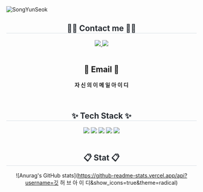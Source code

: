 <div class="header">
      <img src="https://capsule-render.vercel.app/api?type=rounded&color=6495ed&fontColor=ffffff&text=SongYunSeok%20GitHub&height=150&fontSize=60" alt="SongYunSeok">
    </div>
<div align= "center">
    <h2 style="border-bottom: 1px solid #d8dee4; color: #282d33;"> 🧑‍💻 Contact me 🧑‍💻 </h2>
         <a href=https://www.instagram.com/인스타그램 아이디> <img src="https://img.shields.io/badge/Instagram-E4405F?style=for-the-badge&logo=Instagram&logoColor=white&link=https://www.instagram.com/인 스 타 아 이 디"> </a>
         <a href=mailto:메 일 주 소> <img src="https://img.shields.io/badge/Gmail-EA4335?style=for-the-badge&logo=Gmail&logoColor=white&link=mailto:메 일 주 소"> </a>
          </div><br>
    <div align= "center">  </div> 
    <h2 align="center">📧 Email 📧</h2>
<p align="center">
  <Strong> 자 신 의 이 메 일 아 이 디 </Strong>
</p><br>
<div align= "center">
    <h2 style="border-bottom: 1px solid #d8dee4; color: #282d33;"> ✨ Tech Stack ✨ </h2>
    <div style="margin: 0 auto; text-align: center;" align= "center"> <img src="https://img.shields.io/badge/Python-3776AB?style=for-the-badge&logo=Python&logoColor=white">
          <img src="https://img.shields.io/badge/C-A8B9CC?style=for-the-badge&logo=C&logoColor=white">
          <img src="https://img.shields.io/badge/C++-#00599C?style=for-the-badge&logo=C&logoColor=white">
          <img src="https://img.shields.io/badge/Git-F05032?style=for-the-badge&logo=Git&logoColor=white">
          <img src="https://img.shields.io/badge/Github-181717?style=for-the-badge&logo=Github&logoColor=white">
          </div>
    </div><br>
<div align= "center">
    <h2 style="border-bottom: 1px solid #d8dee4; color: #282d33;"> 📋 Stat 📋 </h2>
    
![Anurag's GitHub stats](https://github-readme-stats.vercel.app/api?username=깃 허 브 아 이 디&show_icons=true&theme=radical)    

<br>
